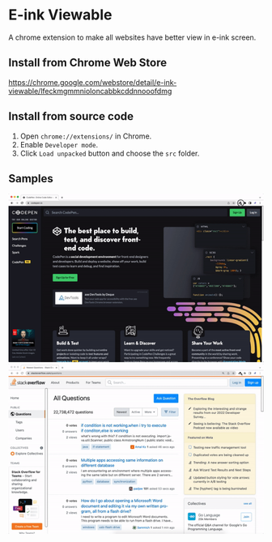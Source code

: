 # E-ink Viewable

A chrome extension to make all websites have better view in e-ink screen.

## Install from Chrome Web Store

https://chrome.google.com/webstore/detail/e-ink-viewable/lfeckmgmmnioloncabbkcddnnooofdmg

## Install from source code

1. Open `chrome://extensions/` in Chrome.
2. Enable `Developer mode`.
3. Click `Load unpacked` button and choose the `src` folder.

## Samples

<img src="images/codepen.gif" title="codepen.io">

<img src="images/stackoverflow.gif" title="stackoverflow.com">
